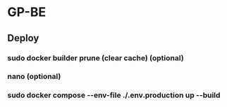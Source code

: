 # GP-BE

## Deploy

### sudo docker builder prune (clear cache) (optional)
### nano <filename> (optional)
### sudo docker compose --env-file ./.env.production up --build
